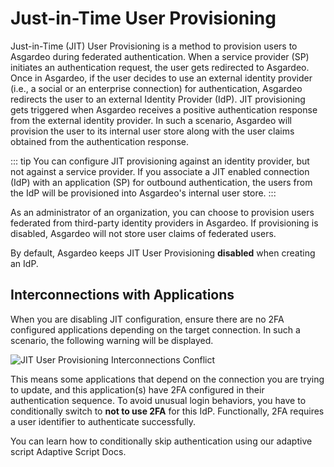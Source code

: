 # Just-in-Time User Provisioning

Just-in-Time (JIT) User Provisioning is a method to provision users to Asgardeo during federated authentication. When a
service provider (SP) initiates an authentication request, the user gets redirected to Asgardeo. Once in Asgardeo,
if the user decides to use an external identity provider (i.e., a social or an enterprise connection) for authentication,
Asgardeo redirects the user to an external Identity Provider (IdP). JIT provisioning gets triggered when
Asgardeo receives a positive authentication response from the external identity provider. In such a scenario, Asgardeo
will provision the user to its internal user store along with the user claims obtained from the authentication response.

::: tip
You can configure JIT provisioning against an identity provider, but not against a service provider. If you
associate a JIT enabled connection (IdP) with an application (SP) for outbound authentication, 
the users from the IdP will be provisioned into Asgardeo's internal user store.
:::

As an administrator of an organization, you can choose to provision users federated from third-party identity providers in Asgardeo.
If provisioning is disabled, Asgardeo will not store user claims of federated users.

By default, Asgardeo keeps JIT User Provisioning **disabled** when creating an IdP.

## Interconnections with Applications

When you are disabling JIT configuration, ensure there are no 2FA configured applications depending on
the target connection. In such a scenario, the following warning will be displayed.

<img :src="$withBase('/assets/img/references/idp-settings/jit-interconnections-conflict.png')" alt="JIT User Provisioning Interconnections Conflict">

This means some applications that depend on the connection you are trying to update, and this application(s)
have 2FA configured in their authentication sequence. To avoid unusual login behaviors, you have to
conditionally switch to **not to use 2FA** for this IdP. Functionally, 2FA requires a user
identifier to authenticate successfully.

You can learn how to conditionally skip authentication using our adaptive script <a :href="$withBase('/references/conditional-auth/api-reference/#execute-a-step')">Adaptive Script Docs</a>.

